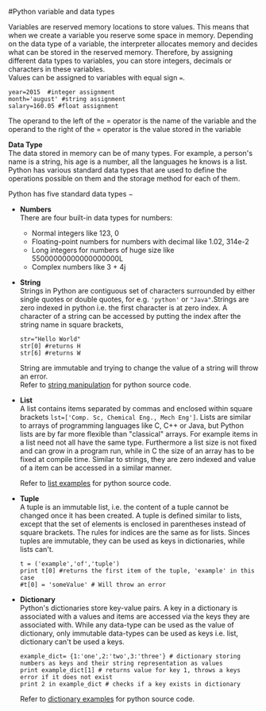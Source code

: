 
#Python variable and data types

Variables are reserved memory locations to store values. This means that when we create a variable you reserve some space in memory. Depending on the data type of a variable, the interpreter allocates memory and decides what can be stored in the reserved memory. Therefore, by assigning different data types to variables, you can store integers, decimals or characters in these variables.        
Values can be assigned to variables with equal sign `=`.  

  ```
  year=2015  #integer assignment
  month='august' #string assignment  
  salary=160.05 #float assignment
  ```
The operand to the left of the = operator is the name of the variable and the operand to the right of the = operator is the value stored in the variable

  __Data Type__  
The data stored in memory can be of many types. For example, a person's name is a string, his age is a number, all the languages he knows is a list. Python has various standard data types that are used to define the operations possible on them and the storage method for each of them.  

Python has five standard data types −
* __Numbers__   
  There are four built-in data types for numbers:    
  * Normal integers like 123, 0
  * Floating-point numbers for numbers with decimal like 1.02, 314e-2
  * Long integers for numbers of huge size like 55000000000000000000L
  * Complex numbers like 3 + 4j
  
* __String__  
  Strings in Python are contiguous set of characters surrounded by either single quotes or double quotes, for e.g. `'python'`   or `"Java"`.Strings are zero indexed in python i.e. the first character is at zero index. A character of a string can be accessed by putting the index after the string name in square brackets, 
  ```
  str="Hello World"
  str[0] #returns H
  str[6] #returns W
  ```
  String are immutable and trying to change the value of a string will throw an error.  
  Refer to [string manipulation](https://github.com/joed7/fose_python/blob/master/string-demo.py) for python source code.

* __List__  
  A list contains items separated by commas and enclosed within square brackets `lst=['Comp. Sc, Chemical Eng., Mech Eng']`. Lists are similar to arrays of programming languages like C, C++ or Java, but Python lists are by far more flexible than "classical" arrays. For example items in a list need not all have the same type. Furthermore a list size is not fixed and can grow in a program run, while in C the size of an array has to be fixed at compile time. Similar to strings, they are zero indexed and value of a item can be accessed in a similar manner.

    Refer to [list examples](https://github.com/joed7/fose_python/blob/master/list-demo.py) for python source code.

* __Tuple__  
  A tuple is an immutable list, i.e. the content of a tuple cannot be changed once it has been created. A tuple is defined similar to lists, except that the set of elements is enclosed in parentheses instead of square brackets. The rules for indices are the same as for lists. Sinces tuples are immutable, they can be used as keys in dictionaries, while lists can't.
  ```
  t = ('example','of','tuple')
  print t[0] #returns the first item of the tuple, 'example' in this case
  #t[0] = 'someValue' # Will throw an error
  ```
  
* __Dictionary__  
  Python's dictionaries store key-value pairs. A key in a dictionary is associated with a values and items are accessed via the keys they are associated with. While any data-type can be used as the value of dictionary, only immutable data-types can be used as keys i.e. list, dictionary can't be used a keys.  

  ```
  example_dict= {1:'one',2:'two',3:'three'} # dictionary storing numbers as keys and their string representation as values
  print example_dict[1] # returns value for key 1, throws a keys error if it does not exist
  print 2 in example_dict # checks if a key exists in dictionary
  ```
  Refer to [dictionary examples](https://github.com/joed7/fose_python/blob/master/dict-demo.py) for python source code.

